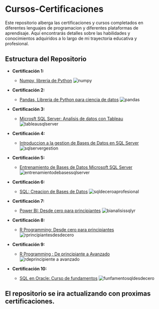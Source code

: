 # Cursos-Certificaciones

Este repositorio alberga las certificaciones y cursos completados en diferentes lenguajes de programacion y diferentes plataformas de aprendisaje. Aquí encontrarás detalles sobre las habilidades y conocimientos adquiridos a lo largo de mi trayectoria educativa y profesional.

## Estructura del Repositorio

- **Certificación 1:**
  - [Numpy, libreria de Python](https://udemy-certificate.s3.amazonaws.com/pdf/UC-0c2a2da5-ce98-4bae-ae28-76e3bd33d0ac.pdf)
  ![numpy](https://github.com/edSoto02/Cursos-Certificaciones/assets/106222946/e53bb01d-49a0-46fc-9d20-3ee7c5e24921)


- **Certificación 2:**
  - [Pandas, Libreria de Python para ciencia de datos](https://udemy-certificate.s3.amazonaws.com/pdf/UC-9712d6d5-7d0f-4148-8bab-c9e2ae153eaf.pdf)
  ![pandas](https://github.com/edSoto02/Cursos-Certificaciones/assets/106222946/312c38d0-5be7-4378-93c5-7d132b27d2f1)


- **Certificación 3:**
  - [Microsft SQL  Server: Analisis de datos con Tableau](https://udemy-certificate.s3.amazonaws.com/pdf/UC-b1d8f135-92a4-4681-aed1-9dd760b0e3af.pdf)
  ![tableausqlserver](https://github.com/edSoto02/Cursos-Certificaciones/assets/106222946/6b4bbc7f-2130-4a17-acd9-d0119ece471e)

  
  
 - **Certificación 4:**
   - [Introduccion a la gestion de Bases de Datos en SQL Server](https://udemy-certificate.s3.amazonaws.com/pdf/UC-91239a5d-a8d1-433e-b53d-fb32609a5597.pdf)
   ![sqlservergestion](https://github.com/edSoto02/Cursos-Certificaciones/assets/106222946/cec814ca-fbe9-4770-93f6-6362e1da48b1)

 - **Certificación 5:**
   - [Entrenamiento de Bases de Datos Microsoft SQL Server](https://udemy-certificate.s3.amazonaws.com/pdf/UC-e75a3595-e062-4fc0-ab08-57b57545ebc1.pdf)
   ![entrenamientodebasessqlserver](https://github.com/edSoto02/Cursos-Certificaciones/assets/106222946/ff663cbf-bafb-4a81-978d-cb1de6e8918b)

 - **Certificación 6:**
   - [SQL: Creacion de Bases de Datos](https://udemy-certificate.s3.amazonaws.com/image/UC-7cd1e54a-41ab-4f40-a5fd-e19d1e4e0ceb.jpg)
   ![sqldeceroaprofesional](https://github.com/edSoto02/Cursos-Certificaciones/assets/106222946/91639fb8-1658-4ba7-92c1-a6671d2dcb86)


 - **Certificación 7:**
   - [Power BI: Desde cero para principiantes](https://udemy-certificate.s3.amazonaws.com/pdf/UC-cf94cb84-878d-4351-90de-0dd9d7e2d807.pdf)
   ![bianalisissqlyr](https://github.com/edSoto02/Cursos-Certificaciones/assets/106222946/fba88961-6313-4d6e-9694-fa7c3417bfeb)

  
 - **Certificación 8:**
   - [R Programming: Desde cero para principiantes](https://udemy-certificate.s3.amazonaws.com/pdf/UC-deae4411-d5a1-4d40-8143-e2ec12f99c99.pdf)
   ![rprincipiantesdesdecero](https://github.com/edSoto02/Cursos-Certificaciones/assets/106222946/55d8e297-1e9d-4ddf-8104-30af5dc4624f)

  
 - **Certificación 9:**
   - [R Programming : De principiante a Avanzado](https://udemy-certificate.s3.amazonaws.com/pdf/UC-02857f4a-526f-471a-a6d0-9cb6a304177b.pdf)
   ![rdeprincipiente a avanzado](https://github.com/edSoto02/Cursos-Certificaciones/assets/106222946/090f2bc8-ffbc-4cf1-99f3-0bef32274725)

  
 - **Certificación 10:**
   - [SQL en Oracle: Curso de fundamentos](https://udemy-certificate.s3.amazonaws.com/pdf/UC-0af693a3-c22f-458d-8b2f-580ece599b56.pdf)
   ![funfamentosqldesdecero](https://github.com/edSoto02/Cursos-Certificaciones/assets/106222946/bdddb3f5-8b77-42d5-bdfb-0792879a3005)

## El repositorio se ira actualizando con proximas certificaciones.
